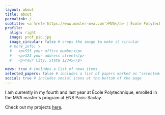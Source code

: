```yaml
---
layout: about
title: about
permalink: /
subtitle: <a href='https://www.master-mva.com'>MVA</a> | École Polytechnique
profile:
  align: right
  image: prof_pic.jpg
  image_circular: false # crops the image to make it circular
  # more_info: >
  #   <p>555 your office number</p>
  #   <p>123 your address street</p>
  #   <p>Your City, State 12345</p>

news: true # includes a list of news items
selected_papers: false # includes a list of papers marked as "selected={true}"
social: true # includes social icons at the bottom of the page
---
```


I am currently in my fourth and last year at École Polytechnique, enrolled in the MVA master's program at ENS Paris-Saclay.

Check out my projects [here](/projects/).
